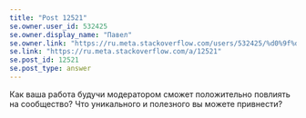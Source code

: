 ```yaml
---
title: "Post 12521"
se.owner.user_id: 532425
se.owner.display_name: "Павел"
se.owner.link: "https://ru.meta.stackoverflow.com/users/532425/%d0%9f%d0%b0%d0%b2%d0%b5%d0%bb"
se.link: "https://ru.meta.stackoverflow.com/a/12521"
se.post_id: 12521
se.post_type: answer
---
```

<p>Как ваша работа будучи модератором сможет положительно повлиять на сообщество?
Что уникального и полезного вы можете привнести?</p>
